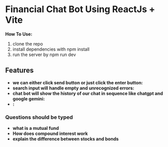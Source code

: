 # Financial Chat Bot Using ReactJs + Vite 

**How To Use:**
1. clone the repo
2. install dependencies with npm install
3. run the server by npm run dev

## Features 
- **we can either click send button or just click the enter button:**
- **search input will handle empty and unrecognized errors:**
- **chat bot will show the history of our chat in sequence like chatgpt and google gemini:**
- **:**

### Questions should be typed 
- **what is a mutual fund**
- **How does compound interest work**
- **explain the difference between stocks and bonds**
